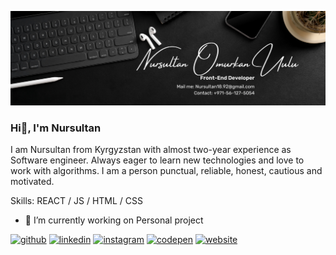 ![Front-End Developer](https://github.com/nursultan1892/nursultan1892/blob/main/LinkedIn%20Banner.png)

### Hi👋, I'm Nursultan
I am Nursultan from Kyrgyzstan with almost two-year experience as Software engineer. Always eager to learn new technologies and love to work with algorithms. I am a person punctual, reliable, honest, cautious and motivated.

Skills: REACT / JS / HTML / CSS

- 🔭 I’m currently working on Personal project 


[<img src='https://cdn.jsdelivr.net/npm/simple-icons@3.0.1/icons/github.svg' alt='github' height='40'>](https://github.com/nursultan1892)  [<img src='https://cdn.jsdelivr.net/npm/simple-icons@3.0.1/icons/linkedin.svg' alt='linkedin' height='40'>](https://www.linkedin.com/in/Nursultan/)  [<img src='https://cdn.jsdelivr.net/npm/simple-icons@3.0.1/icons/instagram.svg' alt='instagram' height='40'>](https://www.instagram.com/nursultan_dxb/)  [<img src='https://cdn.jsdelivr.net/npm/simple-icons@3.0.1/icons/codepen.svg' alt='codepen' height='40'>](https://codepen.io/Nursultan)  [<img src='https://cdn.jsdelivr.net/npm/simple-icons@3.0.1/icons/icloud.svg' alt='website' height='40'>](koreanproducts.online)  




